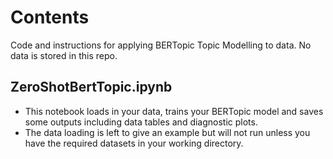 # Contents

Code and instructions for applying BERTopic Topic Modelling to data. No data is stored in this repo. 

## ZeroShotBertTopic.ipynb
- This notebook loads in your data, trains your BERTopic model and saves some outputs including data tables and diagnostic plots.
- The data loading is left to give an example but will not run unless you have the required datasets in your working directory.


